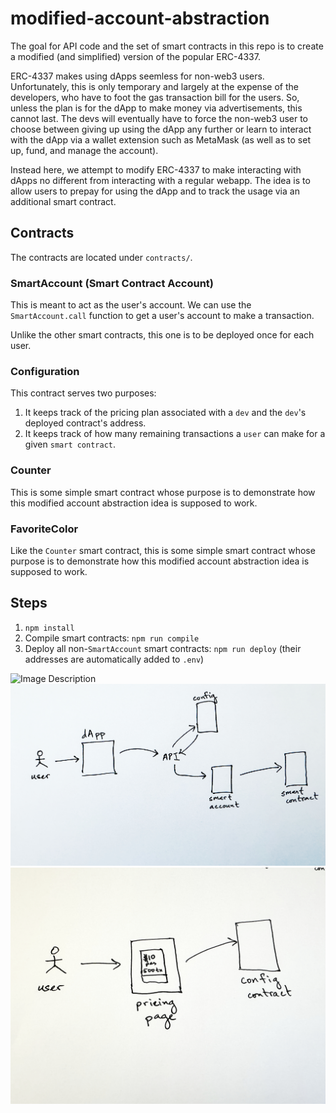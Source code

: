 # modified-account-abstraction

The goal for API code and the set of smart contracts in this repo is to create a modified (and simplified) version of the popular ERC-4337.

ERC-4337 makes using dApps seemless for non-web3 users.
Unfortunately, this is only temporary and largely at the expense of the developers, who have to foot the gas transaction bill for the users.
So, unless the plan is for the dApp to make money via advertisements, this cannot last.
The devs will eventually have to force the non-web3 user to choose between giving up using the dApp any further or learn to interact with the dApp via a wallet extension such as MetaMask (as well as to set up, fund, and manage the account).

Instead here, we attempt to modify ERC-4337 to make interacting with dApps no different from interacting with a regular webapp.
The idea is to allow users to prepay for using the dApp and to track the usage via an additional smart contract.

## Contracts

The contracts are located under `contracts/`.

### SmartAccount (Smart Contract Account)

This is meant to act as the user's account.
We can use the `SmartAccount.call` function to get a user's account to make a transaction.

Unlike the other smart contracts, this one is to be deployed once for each user.

### Configuration

This contract serves two purposes:

1. It keeps track of the pricing plan associated with a `dev` and the `dev`'s deployed contract's address.
2. It keeps track of how many remaining transactions a `user` can make for a given `smart contract`.

### Counter

This is some simple smart contract whose purpose is to demonstrate how this modified account abstraction idea is supposed to work.

### FavoriteColor

Like the `Counter` smart contract, this is some simple smart contract whose purpose is to demonstrate how this modified account abstraction idea is supposed to work.

## Steps

1. `npm install`
2. Compile smart contracts: `npm run compile`
3. Deploy all non-`SmartAccount` smart contracts: `npm run deploy`
   (their addresses are automatically added to `.env`)

![Image Description](/images/dev.jpg)
![Image Description](/images/user.jpg)
![Image Description](/images/user_pays.jpg)
